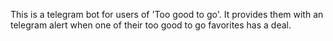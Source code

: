 This is a telegram bot for users of 'Too good to go'.
It provides them with an telegram alert when one of their too good to go favorites has a deal.
